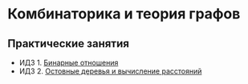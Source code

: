 # Комбинаторика и теория графов

## Практические занятия

* ИДЗ 1. [Бинарные отношения](IHW-bin-relations.pdf)
* ИДЗ 2. [Остовные деревья и вычисление расстояний](IHW-graph-distances.pdf)
